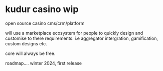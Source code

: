# kudur casino wip

open source casino cms/crm/platform

will use a marketplace ecosystem for people to quickly design and customise to there requirements. i.e aggregator intergration, gamification, custom designs etc.


core will always be free.

roadmap.... winter 2024, first release
